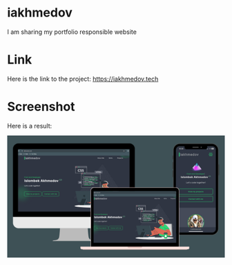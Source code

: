 # iakhmedov
I am sharing my portfolio responsible website

# Link
Here is the link to the project: https://iakhmedov.tech

# Screenshot
Here is a result:

![screenshot](screenshot.png)